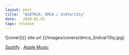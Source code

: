 ```yaml
---
layout: post
title:  "B38TN1K: DMCA / 2ndVar13ty"
date:   2020-01-01
tags: release
---
```

![cover]({{ site.url }}/images/covers/dmca_2ndvar13ty.jpg)

<a href="https://open.spotify.com/album/185XxaIEIcu0E3zUpwlPfN?si=fNaou0j2Syu2ktIzkrHwgA"> Spotify</a> . <a href="https://music.apple.com/us/album/dmca-2ndvar13ty-single/1493529635"> Apple Music</a>
